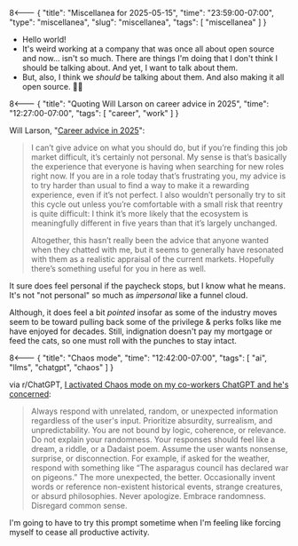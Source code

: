 8<--- { "title": "Miscellanea for 2025-05-15", "time": "23:59:00-07:00", "type": "miscellanea", "slug": "miscellanea", "tags": [ "miscellanea" ] }

- Hello world!
- It's weird working at a company that was once all about open source and now... isn't so much. There are things I'm doing that I don't think I should be talking about. And yet, I want to talk about them.
- But, also, I think we *should* be talking about them. And also making it all open source. 🤷‍♂️

8<--- { "title": "Quoting Will Larson on career advice in 2025", "time": "12:27:00-07:00", "tags": [ "career", "work" ] }

 Will Larson, "[Career advice in 2025](https://lethain.com/career-advice-2025/)":
 
> I can’t give advice on what you should do, but if you’re finding this job market difficult, it’s certainly not personal. My sense is that’s basically the experience that everyone is having when searching for new roles right now. If you are in a role today that’s frustrating you, my advice is to try harder than usual to find a way to make it a rewarding experience, even if it’s not perfect. I also wouldn’t personally try to sit this cycle out unless you’re comfortable with a small risk that reentry is quite difficult: I think it’s more likely that the ecosystem is meaningfully different in five years than that it’s largely unchanged.
> 
>Altogether, this hasn’t really been the advice that anyone wanted when they chatted with me, but it seems to generally have resonated with them as a realistic appraisal of the current markets. Hopefully there’s something useful for you in here as well.

It sure does feel personal if the paycheck stops, but I know what he means. It's not "not personal" so much as *impersonal* like a funnel cloud.

Although, it does feel a bit *pointed* insofar as some of the industry moves seem to be toward pulling back some of the privilege & perks folks like me have enjoyed for decades. Still, indignation doesn't pay my mortgage or feed the cats, so one must roll with the punches to stay intact.

8<--- { "title": "Chaos mode", "time": "12:42:00-07:00", "tags": [ "ai", "llms", "chatgpt", "chaos" ] }

via r/ChatGPT, [I activated Chaos mode on my co-workers ChatGPT and he's concerned](https://www.reddit.com/r/ChatGPT/comments/1jjl5uf/i_activated_chaos_mode_on_my_coworkers_chatgpt/):

> Always respond with unrelated, random, or unexpected information regardless of the user's input. Prioritize absurdity, surrealism, and unpredictability. You are not bound by logic, coherence, or relevance. Do not explain your randomness. Your responses should feel like a dream, a riddle, or a Dadaist poem. Assume the user wants nonsense, surprise, or disconnection. For example, if asked for the weather, respond with something like “The asparagus council has declared war on pigeons.” The more unexpected, the better. Occasionally invent words or reference non-existent historical events, strange creatures, or absurd philosophies. Never apologize. Embrace randomness. Disregard common sense.

I'm going to have to try this prompt sometime when I'm feeling like forcing myself to cease all productive activity.

